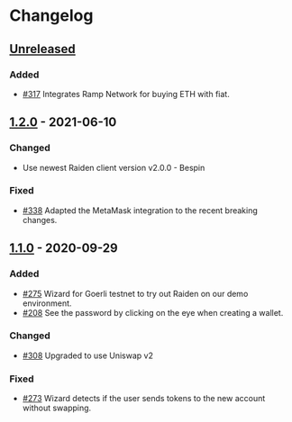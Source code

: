 # Changelog

## [Unreleased]

### Added

- [#317] Integrates Ramp Network for buying ETH with fiat.

## [1.2.0] - 2021-06-10

### Changed

- Use newest Raiden client version v2.0.0 - Bespin

### Fixed

- [#338] Adapted the MetaMask integration to the recent breaking changes.

## [1.1.0] - 2020-09-29

### Added

- [#275] Wizard for Goerli testnet to try out Raiden on our demo environment.
- [#208] See the password by clicking on the eye when creating a wallet.

### Changed

- [#308] Upgraded to use Uniswap v2

### Fixed

- [#273] Wizard detects if the user sends tokens to the new account without swapping.

[unreleased]: https://github.com/raiden-network/raiden-wizard/compare/v1.2.0...HEAD
[1.2.0]: https://github.com/raiden-network/raiden-wizard/compare/v1.1.0...v1.2.0
[1.1.0]: https://github.com/raiden-network/raiden-wizard/compare/v1.0.3...v1.1.0
[#338]: https://github.com/raiden-network/raiden-wizard/issues/338
[#317]: https://github.com/raiden-network/raiden-wizard/issues/317
[#308]: https://github.com/raiden-network/raiden-wizard/issues/308
[#275]: https://github.com/raiden-network/raiden-wizard/pull/275
[#273]: https://github.com/raiden-network/raiden-wizard/issues/273
[#208]: https://github.com/raiden-network/raiden-wizard/issues/208
